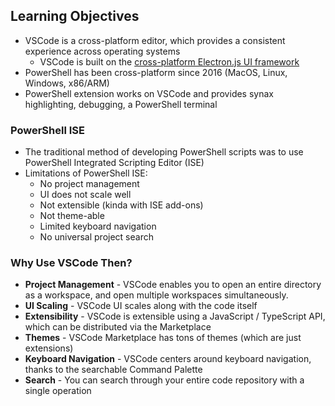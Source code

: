 ## Learning Objectives

* VSCode is a cross-platform editor, which provides a consistent experience across operating systems
  * VSCode is built on the [cross-platform Electron.js UI framework](https://www.electronjs.org/)
* PowerShell has been cross-platform since 2016 (MacOS, Linux, Windows, x86/ARM)
* PowerShell extension works on VSCode and provides synax highlighting, debugging, a PowerShell terminal

### PowerShell ISE

* The traditional method of developing PowerShell scripts was to use PowerShell Integrated Scripting Editor (ISE)
* Limitations of PowerShell ISE:
  * No project management
  * UI does not scale well
  * Not extensible (kinda with ISE add-ons)
  * Not theme-able
  * Limited keyboard navigation
  * No universal project search

### Why Use VSCode Then?

* **Project Management** - VSCode enables you to open an entire directory as a workspace, and open multiple workspaces simultaneously.
* **UI Scaling** - VSCode UI scales along with the code itself
* **Extensibility** - VSCode is extensible using a JavaScript / TypeScript API, which can be distributed via the Marketplace
* **Themes** - VSCode Marketplace has tons of themes (which are just extensions)
* **Keyboard Navigation** - VSCode centers around keyboard navigation, thanks to the searchable Command Palette
* **Search** - You can search through your entire code repository with a single operation